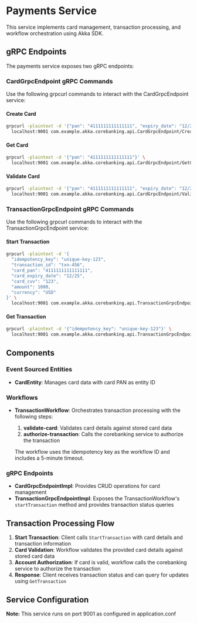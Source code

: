 # Payments Service

This service implements card management, transaction processing, and workflow orchestration using Akka SDK.

## gRPC Endpoints

The payments service exposes two gRPC endpoints:

### CardGrpcEndpoint gRPC Commands

Use the following grpcurl commands to interact with the CardGrpcEndpoint service:

#### Create Card
```bash
grpcurl -plaintext -d '{"pan": "4111111111111111", "expiry_date": "12/25", "cvv": "123", "account_id": "account-123"}' \
  localhost:9001 com.example.akka.corebanking.api.CardGrpcEndpoint/CreateCard
```

#### Get Card
```bash
grpcurl -plaintext -d '{"pan": "4111111111111111"}' \
  localhost:9001 com.example.akka.corebanking.api.CardGrpcEndpoint/GetCard
```

#### Validate Card
```bash
grpcurl -plaintext -d '{"pan": "4111111111111111", "expiry_date": "12/25", "cvv": "123"}' \
  localhost:9001 com.example.akka.corebanking.api.CardGrpcEndpoint/ValidateCard
```

### TransactionGrpcEndpoint gRPC Commands

Use the following grpcurl commands to interact with the TransactionGrpcEndpoint service:

#### Start Transaction
```bash
grpcurl -plaintext -d '{
  "idempotency_key": "unique-key-123", 
  "transaction_id": "txn-456", 
  "card_pan": "4111111111111111", 
  "card_expiry_date": "12/25", 
  "card_cvv": "123", 
  "amount": 1000, 
  "currency": "USD"
}' \
  localhost:9001 com.example.akka.corebanking.api.TransactionGrpcEndpoint/StartTransaction
```

#### Get Transaction
```bash
grpcurl -plaintext -d '{"idempotency_key": "unique-key-123"}' \
  localhost:9001 com.example.akka.corebanking.api.TransactionGrpcEndpoint/GetTransaction
```

## Components

### Event Sourced Entities
- **CardEntity**: Manages card data with card PAN as entity ID

### Workflows
- **TransactionWorkflow**: Orchestrates transaction processing with the following steps:
  1. **validate-card**: Validates card details against stored card data
  2. **authorize-transaction**: Calls the corebanking service to authorize the transaction
  
  The workflow uses the idempotency key as the workflow ID and includes a 5-minute timeout.

### gRPC Endpoints
- **CardGrpcEndpointImpl**: Provides CRUD operations for card management
- **TransactionGrpcEndpointImpl**: Exposes the TransactionWorkflow's `startTransaction` method and provides transaction status queries

## Transaction Processing Flow

1. **Start Transaction**: Client calls `StartTransaction` with card details and transaction information
2. **Card Validation**: Workflow validates the provided card details against stored card data
3. **Account Authorization**: If card is valid, workflow calls the corebanking service to authorize the transaction
4. **Response**: Client receives transaction status and can query for updates using `GetTransaction`

## Service Configuration

**Note:** This service runs on port 9001 as configured in application.conf